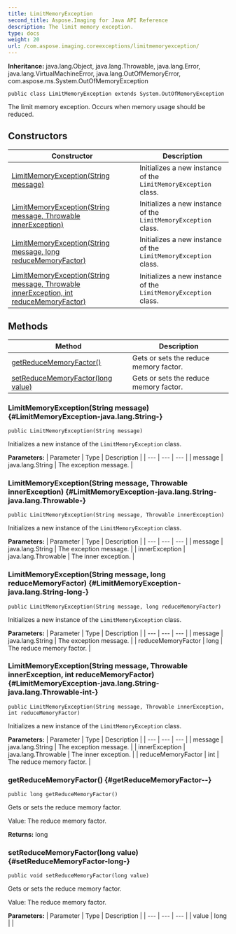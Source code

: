 ```yaml
---
title: LimitMemoryException
second_title: Aspose.Imaging for Java API Reference
description: The limit memory exception.
type: docs
weight: 20
url: /com.aspose.imaging.coreexceptions/limitmemoryexception/
---
```

**Inheritance:**
java.lang.Object, java.lang.Throwable, java.lang.Error, java.lang.VirtualMachineError, java.lang.OutOfMemoryError, com.aspose.ms.System.OutOfMemoryException
```
public class LimitMemoryException extends System.OutOfMemoryException
```

The limit memory exception. Occurs when memory usage should be reduced.
## Constructors

| Constructor | Description |
| --- | --- |
| [LimitMemoryException(String message)](#LimitMemoryException-java.lang.String-) | Initializes a new instance of the `LimitMemoryException` class. |
| [LimitMemoryException(String message, Throwable innerException)](#LimitMemoryException-java.lang.String-java.lang.Throwable-) | Initializes a new instance of the `LimitMemoryException` class. |
| [LimitMemoryException(String message, long reduceMemoryFactor)](#LimitMemoryException-java.lang.String-long-) | Initializes a new instance of the `LimitMemoryException` class. |
| [LimitMemoryException(String message, Throwable innerException, int reduceMemoryFactor)](#LimitMemoryException-java.lang.String-java.lang.Throwable-int-) | Initializes a new instance of the `LimitMemoryException` class. |
## Methods

| Method | Description |
| --- | --- |
| [getReduceMemoryFactor()](#getReduceMemoryFactor--) | Gets or sets the reduce memory factor. |
| [setReduceMemoryFactor(long value)](#setReduceMemoryFactor-long-) | Gets or sets the reduce memory factor. |
### LimitMemoryException(String message) {#LimitMemoryException-java.lang.String-}
```
public LimitMemoryException(String message)
```


Initializes a new instance of the `LimitMemoryException` class.

**Parameters:**
| Parameter | Type | Description |
| --- | --- | --- |
| message | java.lang.String | The exception message. |

### LimitMemoryException(String message, Throwable innerException) {#LimitMemoryException-java.lang.String-java.lang.Throwable-}
```
public LimitMemoryException(String message, Throwable innerException)
```


Initializes a new instance of the `LimitMemoryException` class.

**Parameters:**
| Parameter | Type | Description |
| --- | --- | --- |
| message | java.lang.String | The exception message. |
| innerException | java.lang.Throwable | The inner exception. |

### LimitMemoryException(String message, long reduceMemoryFactor) {#LimitMemoryException-java.lang.String-long-}
```
public LimitMemoryException(String message, long reduceMemoryFactor)
```


Initializes a new instance of the `LimitMemoryException` class.

**Parameters:**
| Parameter | Type | Description |
| --- | --- | --- |
| message | java.lang.String | The exception message. |
| reduceMemoryFactor | long | The reduce memory factor. |

### LimitMemoryException(String message, Throwable innerException, int reduceMemoryFactor) {#LimitMemoryException-java.lang.String-java.lang.Throwable-int-}
```
public LimitMemoryException(String message, Throwable innerException, int reduceMemoryFactor)
```


Initializes a new instance of the `LimitMemoryException` class.

**Parameters:**
| Parameter | Type | Description |
| --- | --- | --- |
| message | java.lang.String | The exception message. |
| innerException | java.lang.Throwable | The inner exception. |
| reduceMemoryFactor | int | The reduce memory factor. |

### getReduceMemoryFactor() {#getReduceMemoryFactor--}
```
public long getReduceMemoryFactor()
```


Gets or sets the reduce memory factor.

Value: The reduce memory factor.

**Returns:**
long
### setReduceMemoryFactor(long value) {#setReduceMemoryFactor-long-}
```
public void setReduceMemoryFactor(long value)
```


Gets or sets the reduce memory factor.

Value: The reduce memory factor.

**Parameters:**
| Parameter | Type | Description |
| --- | --- | --- |
| value | long |  |

